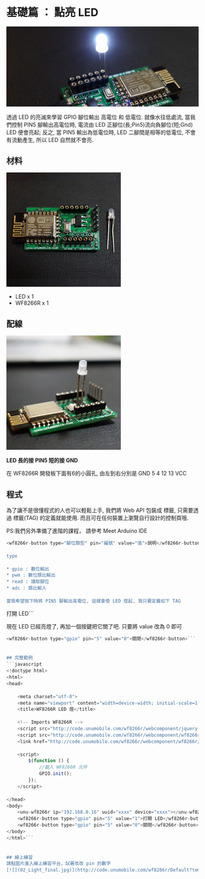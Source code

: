 # 基礎篇 ： 點亮 LED

![](02_Light_1200.jpg)

透過 LED 的亮滅來學習 GPIO 腳位輸出 高電位 和 低電位. 就像水往低處流, 當我們控制 PIN5 腳輸出高電位時, 電流由 LED 正腳位(長;Pin5)流向負腳位(短;Gnd) LED 便會亮起; 反之, 當 PIN5 輸出為低電位時, LED 二腳間是相等的低電位, 不會有流動產生, 所以 LED 自然就不會亮.


## 材料

![](02_Light_300_1.jpg)

* LED x 1
* WF8266R x 1


## 配線
![](02_Light_300_3.jpg)

**LED 長的接 PIN5 短的接 GND**

在 WF8266R 開發板下面有6的小圓孔, 由左到右分別是 GND 5 4 12 13 VCC


## 程式
為了讓不是很懂程式的人也可以輕鬆上手, 我們將 Web API 包裝成 <wf8266r-button> 標籤, 只需要透過 標籤(TAG) 的定義就能使用. 而且可在任何裝置上瀏覽自行設計的控制頁哦.

PS:我們另外準備了進階的課程， 請參考 Meet Arduino IDE

```javascript
<wf8266r-button type="腳位類型" pin="編號" value="值">說明</wf8266r-button>```

type

* gpio : 數位輸出
* pwm : 數位類比輸出
* read : 讀取腳位
* adc : 類比輸入

當我希望按下時將 PIN5 腳輸出高電位, 這樣會使 LED 燈起, 我只要定義如下 TAG

```
<wf8266r-button type="gpio" pin="5" value="1">打開 LED</wf8266r-button>```

現在 LED 已經亮燈了, 再加一個按鍵把它關了吧. 只要將 value 改為 0 即可

```javascript
<wf8266r-button type="gpio" pin="5" value="0">關閉</wf8266r-button>```


## 完整範例
```javascript
<!doctype html>
<html>
<head>

    <meta charset="utf-8">
    <meta name="viewport" content="width=device-width; initial-scale=1.0; maximum-scale=1.0; user-scalable=0;">
    <title>WF8266R LED 燈</title>

    <!-- Imports WF8266R -->
    <script src="http://code.unumobile.com/wf8266r/webcomponent/jquery-2.1.4.min.js"></script>
    <script src="http://code.unumobile.com/wf8266r/webcomponent/wf8266r/wf8266r.js"></script>
    <link href="http://code.unumobile.com/wf8266r/webcomponent/wf8266r/wf8266r.css" rel="stylesheet" />

    <script>      
        $(function () {
            //載入 WF8266R 元件
            GPIO.init();
        });
    </script>

</head>
<body>
    <unu-wf8266r ip="192.168.0.16" uuid="xxxx" device="xxxx"></unu-wf8266r>
    <wf8266r-button type="gpio" pin="5" value="1">打開 LED</wf8266r-button>
    <wf8266r-button type="gpio" pin="5" value="0">關閉</wf8266r-button>
</body>
</html>```


## 線上練習
請點圖片進入線上練習平台，試著改改 pin 的數字 
[![](02_Light_final.jpg)](http://code.unumobile.com/wf8266r/Default?templateName=02_Light.html)
